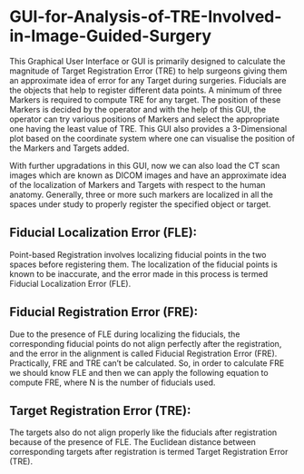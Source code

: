 # GUI-for-Analysis-of-TRE-Involved-in-Image-Guided-Surgery

This Graphical User Interface or GUI is primarily designed to calculate the magnitude of Target Registration Error (TRE) to help surgeons giving them an approximate idea of error for any Target during surgeries. Fiducials are the objects that help to register different data points. A minimum of three Markers is required to compute TRE for any target. The position of these Markers is decided by the operator and with the help of this GUI, the operator can try various positions of Markers and select the appropriate one having the least value of TRE. This GUI also provides a 3-Dimensional plot based on the coordinate system where one can visualise the position of the Markers and Targets added.

With further upgradations in this GUI, now we can also load the CT scan images which are known as DICOM images and have an approximate idea of the localization of Markers and Targets with respect to the human anatomy. Generally, three or more such markers are localized in all the spaces under study to properly register the specified object or target.


## Fiducial Localization Error (FLE): 
Point-based Registration involves localizing
fiducial points in the two spaces before registering them. The localization of the
fiducial points is known to be inaccurate, and the error made in this process is
termed Fiducial Localization Error (FLE).

## Fiducial Registration Error (FRE):
Due to the presence of FLE during localizing the
fiducials, the corresponding fiducial points do not align perfectly after the
registration, and the error in the alignment is called Fiducial Registration Error
(FRE). Practically, FRE and TRE can’t be calculated. So, in order to calculate FRE we
should know FLE and then we can apply the following equation to compute FRE,
where N is the number of fiducials used.

## Target Registration Error (TRE): 
The targets also do not align properly like the
fiducials after registration because of the presence of FLE. The Euclidean distance
between corresponding targets after registration is termed Target Registration
Error (TRE).
